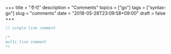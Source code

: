 +++
title = "주석"
description = "Comments"
topics = ["go"]
tags = ["syntax-go"]
slug = "comments"
date = "2018-05-28T23:09:58+09:00"
draft = false
+++

```go
// single line comment

/*
multi line comment
*/
```

